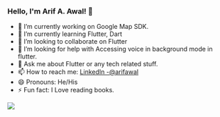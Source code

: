 ### Hello, I'm Arif A. Awal!  👋


- 🔭 I’m currently working on Google Map SDK.
- 🌱 I’m currently learning Flutter, Dart
- 👯 I’m looking to collaborate on Flutter
- 🤔 I’m looking for help with Accessing voice in background mode in flutter.
- 💬 Ask me about Flutter or any tech related stuff.
- 📫 How to reach me: [LinkedIn -@arifawal](https://www.linkedin.com/in/arifawal/)
- 😄 Pronouns: He/His
- ⚡ Fun fact: I Love reading books. 

<img src="https://github-readme-stats.vercel.app/api?username=abdulawalarif&&show_icons=true&title_color=ffffff&icon_color=bb2acf&text_color=daf7dc&bg_color=191919">
